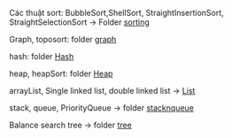Các thuật sort: BubbleSort,ShellSort,  StraightInsertionSort, StraightSelectionSort -> Folder [sorting](https://github.com/nguyenquivinhquang/Data-Structures-and-Algorithms/tree/main/src/sorting)

Graph, toposort: folder [graph](https://github.com/nguyenquivinhquang/Data-Structures-and-Algorithms/tree/main/src/graph)

hash: folder [Hash](https://github.com/nguyenquivinhquang/Data-Structures-and-Algorithms/tree/main/src/hash)

heap, heapSort: folder [Heap](https://github.com/nguyenquivinhquang/Data-Structures-and-Algorithms/tree/main/src/heap)

arrayList, Single linked list, double linked list -> [List](https://github.com/nguyenquivinhquang/Data-Structures-and-Algorithms/tree/main/src/list)

stack, queue, PriorityQueue -> folder [stacknqueue](https://github.com/nguyenquivinhquang/Data-Structures-and-Algorithms/tree/main/src/stacknqueue)

Balance search tree -> folder [tree](https://github.com/nguyenquivinhquang/Data-Structures-and-Algorithms/tree/main/src/tree)
